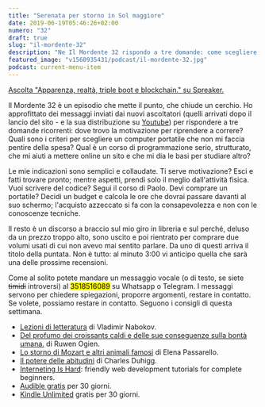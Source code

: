 ```yaml
---
title: "Serenata per storno in Sol maggiore"
date: 2019-06-19T05:46:26+02:00
numero: "32"
draft: true
slug: "il-mordente-32"
description: "Ne Il Mordente 32 rispondo a tre domande: come scegliere un computer portatile? Come iniziare a fare attività fisica quando non c'è motivazione? Quale corso di programmazione web?"
featured_image: "v1560935431/podcast/il-mordente-32.jpg"
podcast: current-menu-item
---
```


<a class="spreaker-player" href="https://www.spreaker.com/episode/18261556" data-resource="episode_id=18261556" data-width="100%" data-height="200px" data-theme="light" data-playlist="false" data-playlist-continuous="false" data-autoplay="false" data-live-autoplay="false" data-chapters-image="true" data-episode-image-position="right" data-hide-logo="false" data-hide-likes="false" data-hide-comments="false" data-hide-sharing="false" data-hide-download="true" >Ascolta "Apparenza, realtà, triple boot e blockchain." su Spreaker.</a>

Il Mordente 32 è un episodio che mette il punto, che chiude un cerchio. Ho approfittato dei messaggi inviati dai nuovi ascoltatori (quelli arrivati dopo il lancio del sito - e la sua distribuzione su <a title="Canale Youtube Riccardo Palombo" href="https://www.youtube.com/riccardopalombo" rel="nofollow" target="_blank">Youtube</a>) per rispondere a tre domande ricorrenti: dove trovo la motivazione per riprendere a correre? Quali sono i criteri per scegliere un computer portatile che non mi faccia pentire della spesa? Qual è un corso di programmazione serio, strutturato, che mi aiuti a mettere online un sito e che mi dia le basi per studiare altro?

Le mie indicazioni sono semplici e collaudate. Ti serve motivazione? Esci e fatti trovare pronto; mentre aspetti, prendi solo il meglio dall'attività fisica. Vuoi scrivere del codice? Segui il corso di Paolo. Devi comprare un portatile? Decidi un budget e calcola le ore che dovrai passare davanti al suo schermo; l'acquisto azzeccato si fa con la consapevolezza e non con le conoscenze tecniche.

Il resto è un discorso a braccio sul mio giro in libreria e sul perché, deluso da un prezzo troppo alto, sono uscito e poi rientrato per comprare due volumi usati di cui non avevo mai sentito parlare. Da uno di questi arriva il titolo della puntata. Non è tutto: al minuto 3:00 vi anticipo quella che sarà una delle prossime recensioni.

Come al solito potete mandare un messaggio vocale (o di testo, se siete ~~timidi~~ introversi) al <mark>3518516089</mark> su Whatsapp o Telegram. I messaggi servono per chiedere spiegazioni, proporre argomenti, restare in contatto. Se volete, possiamo restare in contatto. Seguono i consigli di questa settimana.

<ul>
<li><a href="https://amzn.to/2WSxTnQ" target="_blank" rel="nofollow" title="Vedi il libro Lezioni di letteratura">Lezioni di letteratura</a> di Vladimir Nabokov.</li>
<li><a href="https://amzn.to/2Kpfzkr" target="_blank" rel="nofollow" title="Vedi il libro Del profumo dei croissants caldi e delle sue conseguenze sulla bontà umana">Del profumo dei croissants caldi e delle sue conseguenze sulla bontà umana.</a> di Ruwen Ogien.</li>
<li><a href="https://amzn.to/2XZ099B" target="_blank" rel="nofollow" title="Vedi il libro Lo storno di Mozart e altri animali famosi">Lo storno di Mozart e altri animali famosi</a> di Elena Passarello.</li>
<li><a href="https://amzn.to/2XfvO9Z" target="_blank" rel="nofollow" title="Vedi il libro Il potere delle abitudini">Il potere delle abitudini</a> di Charles Duhigg.</li>
<li><a href="https://internetingishard.com/" target="_blank" rel="nofollow" title="Interneting Is Hard">Interneting Is Hard</a>: friendly web development tutorials for complete beginners.</li>


<li><a href="https://amzn.to/2TVaMbA" target="_blank" rel="nofollow" title="Amazon Audible">Audible gratis</a> per 30 giorni.</li>
<li><a href="https://www.amazon.it/kindle-dbs/hz/signup?tag=eeepcit-21" target="_blank" rel="nofollow" title="Kindle Unlimited 30 giorni">Kindle Unlimited</a> gratis per 30 giorni.</li>
</ul>
